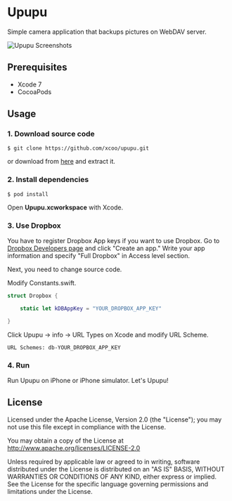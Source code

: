# Upupu

Simple camera application that backups pictures on WebDAV server.

![Upupu Screenshots](https://raw.githubusercontent.com/xcoo/upupu/master/Screenshots/screenshots.jpg)

## Prerequisites

- Xcode 7
- CocoaPods

## Usage

### 1. Download source code

    $ git clone https://github.com/xcoo/upupu.git

or download from [here](https://github.com/xcoo/upupu/archive/master.zip) and extract it.

### 2. Install dependencies

    $ pod install

Open **Upupu.xcworkspace** with Xcode.

### 3. Use Dropbox

You have to register Dropbox App keys if you want to use Dropbox.
Go to [Dropbox Developers page](https://www.dropbox.com/developers/apps) and click "Create an app."
Write your app information and specify "Full Dropbox" in Access level section.

Next, you need to change source code.

Modify Constants.swift.

```swift
struct Dropbox {

    static let kDBAppKey = "YOUR_DROPBOX_APP_KEY"

}
```

Click Upupu -> info -> URL Types on Xcode and modify URL Scheme.

    URL Schemes: db-YOUR_DROPBOX_APP_KEY

### 4. Run

Run Upupu on iPhone or iPhone simulator.
Let's Upupu!

## License

Licensed under the Apache License, Version 2.0 (the "License"); you may not use this file except in compliance with the License.

You may obtain a copy of the License at http://www.apache.org/licenses/LICENSE-2.0

Unless required by applicable law or agreed to in writing, software distributed under the License is distributed on an "AS IS" BASIS, WITHOUT WARRANTIES OR CONDITIONS OF ANY KIND, either express or implied. See the License for the specific language governing permissions and limitations under the License.
